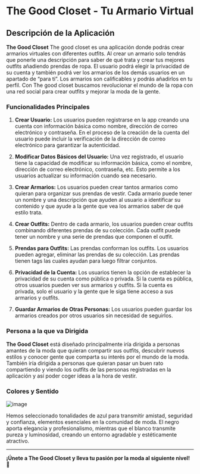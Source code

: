 # The Good Closet - Tu Armario Virtual

## Descripción de la Aplicación

**The Good Closet** The good closet es una aplicación donde podrás crear armarios virtuales con diferentes outfits.
Al crear un armario solo tendrás que ponerle una descripción para saber de qué trata y crear tus mejores outfits añadiendo prendas de ropa.
El usuario podrá elegir la privacidad de su cuenta y también podrá ver los armarios de los demás usuarios en un apartado de “para ti”.
Los armarios son calificables y podrás añadirlos en tu perfil.
Con The good closet buscamos revolucionar el mundo de la ropa con una red social para crear outfits y mejorar la moda de la gente.

### Funcionalidades Principales

1. **Crear Usuario:** Los usuarios pueden registrarse en la app creando una cuenta con información básica como nombre, dirección de correo electrónico y contraseña. En el proceso de la creación de la cuenta del usuario puede incluir la verificación de la dirección de correo electrónico para garantizar la autenticidad.

2. **Modificar Datos Básicos del Usuario:** Una vez registrado, el usuario tiene la capacidad de modificar su información básica, como el nombre, dirección de correo electrónico, contraseña, etc. Esto permite a los usuarios actualizar su información cuando sea necesario.

3. **Crear Armarios:** Los usuarios pueden crear tantos armarios como quieran para organizar sus prendas de vestir. Cada armario puede tener un nombre y una descripción que ayuden al usuario a identificar su contenido y que ayude a la gente que vea los armarios saber de qué estilo trata.

4. **Crear Outfits:** Dentro de cada armario, los usuarios pueden crear outfits combinando diferentes prendas de su colección. Cada outfit puede tener un nombre y una serie de prendas que componen el outfit.
  
5. **Prendas para Outfits:** Las prendas conforman los outfits. Los usuarios pueden agregar, eliminar las prendas de su colección. Las prendas tienen tags las cuales ayudan para luego filtrar conjuntos.

6. **Privacidad de la Cuenta:** Los usuarios tienen la opción de establecer la privacidad de su cuenta como pública o privada. Si la cuenta es pública, otros usuarios pueden ver sus armarios y outfits. Si la cuenta es privada, solo el usuario y la gente que le siga tiene acceso a sus armarios y outfits.

7. **Guardar Armarios de Otras Personas:** Los usuarios pueden guardar los armarios 	creados por otros usuarios sin necesidad de seguirlos.

### Persona a la que va Dirigida

**The Good Closet** está diseñado principalmente iría dirigida a personas amantes de la moda que quieran compartir sus outfits, descubrir nuevos estilos y conocer gente que comparta su interés por el mundo de la moda.
También iría dirigida a personas que quieran pasar un buen rato compartiendo y viendo los outfits de las personas registradas en la aplicación y así poder coger ideas a la hora de vestir.


### Colores y Sentido
![image](https://github.com/Chettyninho/ClosetLogic/assets/132547532/60ba5141-ad70-4132-b6a3-41646bb9de65)



Hemos seleccionado tonalidades de azul para transmitir amistad, seguridad y confianza, elementos esenciales en la comunidad de moda. El negro aporta elegancia y profesionalismo, mientras que el blanco transmite pureza y luminosidad, creando un entorno agradable y estéticamente atractivo.

---

**¡Únete a The Good Closet y lleva tu pasión por la moda al siguiente nivel!** 🌟

